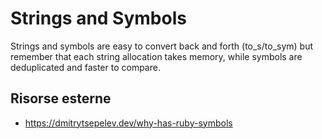 # Strings and Symbols

Strings and symbols are easy to convert back and forth (to_s/to_sym) but remember that each string allocation takes memory, while symbols are deduplicated and faster to compare.


## Risorse esterne

- https://dmitrytsepelev.dev/why-has-ruby-symbols

